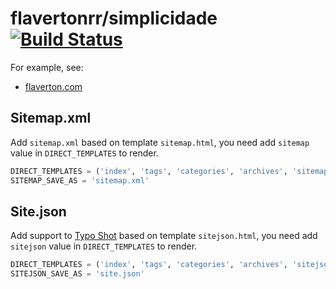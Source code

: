 # flavertonrr/simplicidade [![Build Status](https://travis-ci.com/flavertonrr/simplicidade.svg?branch=master)](https://travis-ci.com/flavertonrr/simplicidade)

For example, see:

* [flaverton.com](https://flaverton.com)

## Sitemap.xml

Add `sitemap.xml` based on template `sitemap.html`, you need add `sitemap` value in `DIRECT_TEMPLATES` to render. 

```python
DIRECT_TEMPLATES = ('index', 'tags', 'categories', 'archives', 'sitemap')
SITEMAP_SAVE_AS = 'sitemap.xml'
```

## Site.json

Add support to [Typo Shot](https://github.com/flavertonrr/typo-shot) based on template `sitejson.html`, you need add `sitejson` value in `DIRECT_TEMPLATES` to render. 

```python
DIRECT_TEMPLATES = ('index', 'tags', 'categories', 'archives', 'sitejson')
SITEJSON_SAVE_AS = 'site.json'
```

